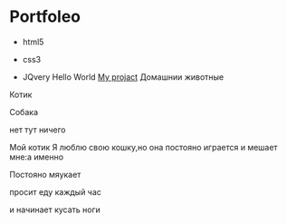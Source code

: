 # Portfoleo
- html5
* css3
+ JQvery
Hello World [My projact](https://ffsfjweg4.github.io/portfoleo/) 
Домашнии животные

Котик

Собака

нет тут ничего

Мой котик
Я люблю свою кошку,но она постояно играется и мешает мне:а именно


Постояно мяукает

просит еду каждый час

и начинает кусать ноги
